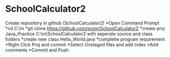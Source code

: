 # SchoolCalculator2
  Create repository in github (SchoolCalculator2)
*Open Command Prompt
*cd C:\m
*git clone https://github.com/svsm/SchoolCalculator2
*create proj Java_Practice C:\m\SchoolCalculator2 with seperate source and class folders 
*create new class Hello_World.java
*complelte program requirement 
*Right Click Proj and commit
*Select Unstaged files and add index
*Add comments
*Commit and Push